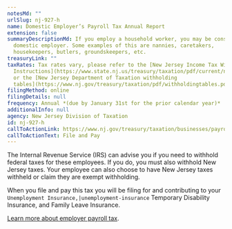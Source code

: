```yaml
---
notesMd: ""
urlSlug: nj-927-h
name: Domestic Employer’s Payroll Tax Annual Report
extension: false
summaryDescriptionMd: If you employ a household worker, you may be considered a
  domestic employer. Some examples of this are nannies, caretakers,
  housekeepers, butlers, groundskeepers, etc.
treasuryLink: ""
taxRates: Tax rates vary, please refer to the [New Jersey Income Tax Withholding
  Instructions](https://www.state.nj.us/treasury/taxation/pdf/current/njwt.pdf)
  or the [New Jersey Department of Taxation withholding
  tables](https://www.nj.gov/treasury/taxation/pdf/withholdingtables.pdf).
filingMethod: online
filingDetails: null
frequency: Annual *(due by January 31st for the prior calendar year)*
additionalInfo: null
agency: New Jersey Division of Taxation
id: nj-927-h
callToActionLink: https://www.nj.gov/treasury/taxation/businesses/payroll/payroll-filing.shtml
callToActionText: File and Pay
---
```

The Internal Revenue Service (IRS) can advise you if you need to withhold federal taxes for these employees. If you do, you must also withhold New Jersey taxes. Your employee can also choose to have New Jersey taxes withheld or claim they are exempt withholding.

When you file and pay this tax you will be filing for and contributing to your `Unemployment Insurance,|unemployment-insurance` Temporary Disability Insurance, and Family Leave Insurance.

[Learn more about employer payroll tax](https://www.nj.gov/treasury/taxation/businesses/payroll/index.shtml).